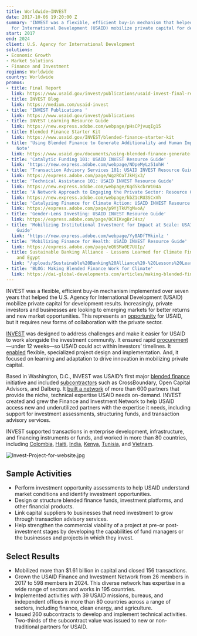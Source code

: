 ```yaml
---
title: Worldwide—INVEST
date: 2017-10-06 19:20:00 Z
summary: 'INVEST was a flexible, efficient buy-in mechanism that helped the U.S. Agency
  for International Development (USAID) mobilize private capital for development results. '
start: 2017
end: 2024
client: U.S. Agency for International Development
solutions:
- Economic Growth
- Market Solutions
- Finance and Investment
regions: Worldwide
country: Worldwide
promos:
- title: Final Report
  link: https://www.usaid.gov/invest/publications/usaid-invest-final-report
- title: INVEST Blog
  link: https://medium.com/usaid-invest
- title: 'INVEST Publications '
  link: https://www.usaid.gov/invest/publications
- title: INVEST Learning Resource Guide
  link: https://new.express.adobe.com/webpage/pHsCPjvuqIg15
- title: Blended Finance Starter Kit
  link: https://www.usaid.gov/INVEST/blended-finance-starter-kit
- title: 'Using Blended Finance to Generate Additionality and Human Impact: Guidance
    Note'
  link: https://www.usaid.gov/documents/using-blended-finance-generate-additionality-and-human-impact-guidance-note
- title: 'Catalytic Funding 101: USAID INVEST Resource Guide'
  link: 'https://new.express.adobe.com/webpage/NDpeMyLz51ohH '
- title: 'Transaction Advisory Services 101: USAID INVEST Resource Guide'
  link: https://express.adobe.com/page/WgzROaTJkHjx3/
- title: 'Technical Assistance 101: USAID INVEST Resource Guide'
  link: https://new.express.adobe.com/webpage/Kqd5kcbrW104a
- title: 'A Network Approach to Engaging the Private Sector: Resource Guide'
  link: https://new.express.adobe.com/webpage/kbZ1cRU3SCxVh
- title: 'Catalyzing Finance for Climate Action: USAID INVEST Resource Guide'
  link: https://express.adobe.com/page/p9YjTkUYgMvoA/
- title: 'Gender-Lens Investing: USAID INVEST Resource Guide'
  link: https://express.adobe.com/page/0CXIKvgBrJ4sz/
- title: 'Mobilizing Institutional Investment for Impact at Scale: USAID INVEST Resource
    Guide'
  link: 'https://new.express.adobe.com/webpage/Yy8ADfTMkinlz '
- title: 'Mobilizing Finance for Health: USAID INVEST Resource Guide'
  link: https://express.adobe.com/page/eQ6SMa0E7UUIp/
- title: Sustainable Banking Alliance - Lessons Learned for Climate Finance in Colombia
    and Egypt
  link: "/uploads/Sustainable%20Banking%20Alliance%20-%20Lessons%20Learned%20for%20Climate%20Finance%20in%20Colombia%20and%20Egypt.pdf"
- title: 'BLOG: Making Blended Finance Work for Climate'
  link: https://dai-global-developments.com/articles/making-blended-finance-work-for-climate/
---
```


INVEST was a flexible, efficient buy-in mechanism implemented over seven years that helped the U.S. Agency for International Development (USAID) mobilize private capital for development results. Increasingly, private investors and businesses are looking to emerging markets for better returns and new market opportunities. This represents an [opportunity](https://dai-global-developments.com/articles/using-development-assistance-to-catalyze-sound-investments-in-emerging-and-developing-markets/) for USAID, but it requires new forms of collaboration with the private sector.

[INVEST](https://www.usaid.gov/INVEST) was designed to address challenges and make it easier for USAID to work alongside the investment community. It ensured rapid [procurement](https://www.invest-procurement.com/about-procurements)—under 12 weeks—so USAID could act within investors’ timelines. It [enabled](https://dai-global-developments.com/articles/demand-for-private-capital-draws-usaid-units-to-invest-program/) flexible, specialized project design and implementation. And, it focused on learning and adaptation to drive innovation in mobilizing private capital.

Based in Washington, D.C., INVEST was USAID’s first major [blended finance](https://www.usaid.gov/documents/using-blended-finance-generate-additionality-and-human-impact-guidance-note) initiative and included [subcontractors](https://medium.com/usaid-invest/voices/home) such as CrossBoundary, Open Capital Advisors, and Dalberg. It [built a network](https://www.usaid.gov/invest/partner-network-list) of more than 600 partners that provide the niche, technical expertise USAID needs on-demand. INVEST created and grew the Finance and Investment Network to help USAID access new and underutilized partners with the expertise it needs, including support for investment assessments, structuring funds, and transaction advisory services.

INVEST supported transactions in enterprise development, infrastructure, and financing instruments or funds, and worked in more than 80 countries, including [Colombia](https://medium.com/usaid-invest/blended-finance-clean-energy-and-lasting-peace-in-colombia-b6d69d79cc83), [Haiti](https://medium.com/usaid-invest/search?q=haiti), [India](https://medium.com/usaid-invest/what-usaid-india-is-learning-from-working-with-private-sector-partners-to-improve-the-delivery-of-1001e0af4cf1), [Kenya](https://medium.com/usaid-invest/search?q=kenya), [Tunisia](https://medium.com/usaid-invest/meet-the-tech-startup-transforming-the-dairy-market-in-tunisia-and-beyond-an-interview-with-moome-ad0fe44de4bd), and [Vietnam](https://medium.com/usaid-invest/search?q=vietnam).

![Invest-Project-for-website.jpg](/uploads/Invest-Project-for-website.jpg)

## Sample Activities

* Perform investment opportunity assessments to help USAID understand market conditions and identify investment opportunities.
* Design or structure blended finance funds, investment platforms, and other financial products.
* Link capital suppliers to businesses that need investment to grow through transaction advisory services.
* Help strengthen the commercial viability of a project at pre-or post-investment stages by developing the capabilities of fund managers or the businesses and projects in which they invest.

## Select Results

* Mobilized more than $1.61 billion in capital and closed 156 transactions.
* Grown the USAID Finance and Investment Network from 26 members in 2017 to 598 members in 2024. This diverse network has expertise in a wide range of sectors and works in 195 countries.
* Implemented activities with 39 USAID missions, bureaus, and independent offices in more than 80 countries across a range of sectors, including finance, clean energy, and agriculture.
* Issued 260 subcontracts to develop and implement technical activities. Two-thirds of the subcontract value was issued to new or non-traditional partners for USAID. 
